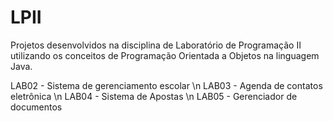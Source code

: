 # LPII
Projetos desenvolvidos na disciplina de Laboratório de Programação II utilizando os conceitos de Programação Orientada a Objetos na linguagem Java.

LAB02 - Sistema de gerenciamento escolar \n
LAB03 - Agenda de contatos eletrônica \n
LAB04 - Sistema de Apostas \n
LAB05 - Gerenciador de documentos
